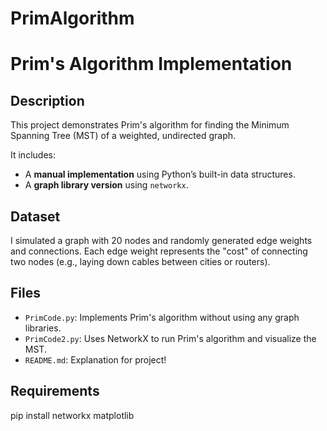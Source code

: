 # PrimAlgorithm
# Prim's Algorithm Implementation

## Description

This project demonstrates Prim's algorithm for finding the Minimum Spanning Tree (MST) of a weighted, undirected graph.

It includes:
- A **manual implementation** using Python’s built-in data structures.
- A **graph library version** using `networkx`.

## Dataset

I simulated a graph with 20 nodes and randomly generated edge weights and connections. Each edge weight represents the "cost" of connecting two nodes (e.g., laying down cables between cities or routers).

## Files

- `PrimCode.py`: Implements Prim's algorithm without using any graph libraries.
- `PrimCode2.py`: Uses NetworkX to run Prim's algorithm and visualize the MST.
- `README.md`: Explanation for project!

## Requirements

pip install networkx matplotlib
